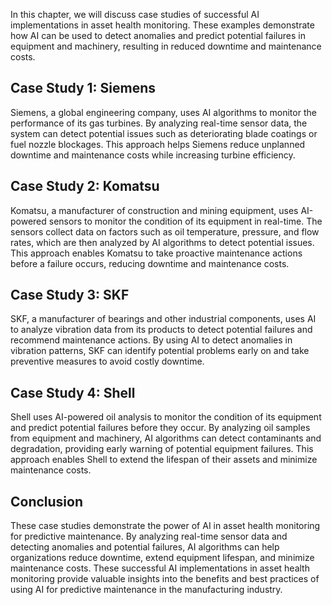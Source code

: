 
In this chapter, we will discuss case studies of successful AI implementations in asset health monitoring. These examples demonstrate how AI can be used to detect anomalies and predict potential failures in equipment and machinery, resulting in reduced downtime and maintenance costs.

Case Study 1: Siemens
---------------------

Siemens, a global engineering company, uses AI algorithms to monitor the performance of its gas turbines. By analyzing real-time sensor data, the system can detect potential issues such as deteriorating blade coatings or fuel nozzle blockages. This approach helps Siemens reduce unplanned downtime and maintenance costs while increasing turbine efficiency.

Case Study 2: Komatsu
---------------------

Komatsu, a manufacturer of construction and mining equipment, uses AI-powered sensors to monitor the condition of its equipment in real-time. The sensors collect data on factors such as oil temperature, pressure, and flow rates, which are then analyzed by AI algorithms to detect potential issues. This approach enables Komatsu to take proactive maintenance actions before a failure occurs, reducing downtime and maintenance costs.

Case Study 3: SKF
-----------------

SKF, a manufacturer of bearings and other industrial components, uses AI to analyze vibration data from its products to detect potential failures and recommend maintenance actions. By using AI to detect anomalies in vibration patterns, SKF can identify potential problems early on and take preventive measures to avoid costly downtime.

Case Study 4: Shell
-------------------

Shell uses AI-powered oil analysis to monitor the condition of its equipment and predict potential failures before they occur. By analyzing oil samples from equipment and machinery, AI algorithms can detect contaminants and degradation, providing early warning of potential equipment failures. This approach enables Shell to extend the lifespan of their assets and minimize maintenance costs.

Conclusion
----------

These case studies demonstrate the power of AI in asset health monitoring for predictive maintenance. By analyzing real-time sensor data and detecting anomalies and potential failures, AI algorithms can help organizations reduce downtime, extend equipment lifespan, and minimize maintenance costs. These successful AI implementations in asset health monitoring provide valuable insights into the benefits and best practices of using AI for predictive maintenance in the manufacturing industry.
